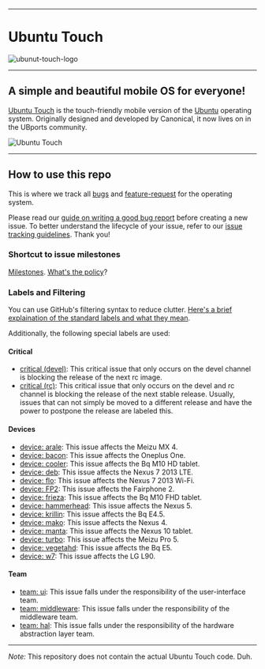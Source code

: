 ------------------------------------------------------------------------

# Ubuntu Touch

![ubunut-touch-logo](http://usefoss.com/wp-content/uploads/2016/08/UBports-Site_Logo.png)

------------------------------------------------------------------------

## A simple and beautiful mobile OS for everyone!
[Ubuntu Touch](https://ubports.com) is the touch-friendly mobile version of the [Ubuntu](https://ubuntu.com) operating system. Originally designed and developed by Canonical, it now lives on in the UBports community.

![Ubuntu Touch](https://ubports.com/web/image/1556/banner-core-devices.jpg)

------------------------------------------------------------------------

## How to use this repo

This is where we track all [bugs](https://github.com/ubports/ubports-touch/issues?q=is%3Aissue+is%3Aopen+label%3Abug) and [feature-request](https://github.com/ubports/ubuntu-touch/issues?utf8=%E2%9C%93&q=is%3Aissue+is%3Aopen+label%3A%22feature+request%22+) for the operating system.

Please read our [guide on writing a good bug report](https://docs.ubports.com/en/latest/contribute/bugreporting.html) before creating a new issue. To better understand the lifecycle of your issue, refer to our [issue tracking guidelines](https://docs.ubports.com/en/latest/about/process/issue-tracking.html). Thank you!

### Shortcut to issue milestones

[Milestones](https://github.com/ubports/ubuntu-touch/milestones). [What's the policy](https://docs.ubports.com/en/latest/about/process/issue-tracking.html#milestones)?

### Labels and Filtering

You can use GitHub's filtering syntax to reduce clutter. [Here's a brief explaination of the standard labels and what they mean](https://docs.ubports.com/en/latest/about/process/issue-tracking.html#labels).

Additionally, the following special labels are used:

#### Critical

 - [critical (devel)](https://github.com/ubports/ubuntu-touch/labels/critical%20%28devel%29): This critical issue that only occurs on the devel channel is blocking the release of the next rc image.
 - [critical (rc)](https://github.com/ubports/ubuntu-touch/labels/critical%20%28rc%29): This critical issue that only occurs on the devel and rc channel is blocking the release of the next stable release. Usually, issues that can not simply be moved to a different release and have the power to postpone the release are labeled this.

#### Devices

 - [device: arale](https://github.com/ubports/ubports-touch/labels/device%3A%20arale): This issue affects the Meizu MX 4.
 - [device: bacon](https://github.com/ubports/ubports-touch/labels/device%3A%20bacon): This issue affects the Oneplus One.
 - [device: cooler](https://github.com/ubports/ubports-touch/labels/device%3A%20cooler): This issue affects the Bq M10 HD tablet.
 - [device: deb](https://github.com/ubports/ubports-touch/labels/device%3A%20deb): This issue affects the Nexus 7 2013 LTE.
 - [device: flo](https://github.com/ubports/ubuntu-touch/labels/device%3A%20flo): This issue affects the Nexus 7 2013 Wi-Fi.
 - [device: FP2](https://github.com/ubports/ubports-touch/labels/device%3A%20FP2): This issue affects the Fairphone 2.
 - [device: frieza](https://github.com/ubports/ubports-touch/labels/device%3A%20frieza): This issue affects the Bq M10 FHD tablet.
 - [device: hammerhead](https://github.com/ubports/ubports-touch/labels/device%3A%20hammerhead): This issue affects the Nexus 5.
 - [device: krillin](https://github.com/ubports/ubports-touch/labels/device%3A%20krillin): This issue affects the Bq E4.5.
 - [device: mako](https://github.com/ubports/ubports-touch/labels/device%3A%20mako): This issue affects the Nexus 4.
 - [device: manta](https://github.com/ubports/ubports-touch/labels/device%3A%20manta): This issue affects the Nexus 10 tablet.
 - [device: turbo](https://github.com/ubports/ubports-touch/labels/device%3A%20turbo): This issue affects the Meizu Pro 5.
 - [device: vegetahd](https://github.com/ubports/ubports-touch/labels/device%3A%20vegetahd): This issue affects the Bq E5.
 - [device: w7](https://github.com/ubports/ubports-touch/labels/device%3A%20w7): This issue affects the LG L90.

#### Team

 - [team: ui](https://github.com/ubports/ubports-touch/labels/team%3A%20ui): This issue falls under the responsibility of the user-interface team.
 - [team: middleware](https://github.com/ubports/ubports-touch/labels/team%3A%20middleware): This issue falls under the responsibility of the middleware team.
 - [team: hal](https://github.com/ubports/ubports-touch/labels/team%3A%20hal): This issue falls under the responsibility of the hardware abstraction layer team.
---

*Note:* This repository does not contain the actual Ubuntu Touch code. Duh.

